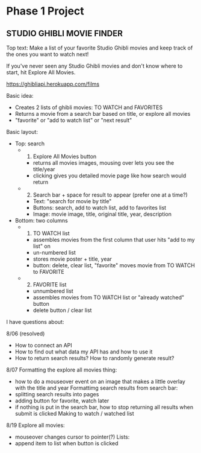 # Phase 1 Project

## STUDIO GHIBLI MOVIE FINDER

Top text:
Make a list of your favorite Studio Ghibli movies and keep track of the ones you want to watch next!

If you've never seen any Studio Ghibli movies and don't know where to start, hit Explore All Movies.

https://ghibliapi.herokuapp.com/films

Basic idea:
- Creates 2 lists of ghibli movies: TO WATCH and FAVORITES
- Returns a movie from a search bar based on title, or explore all movies
- "favorite" or "add to watch list" or "next result"

Basic layout:
- Top: search
    - 1. Explore All Movies button
        - returns all movies images, mousing over lets you see the title/year
        - clicking gives you detailed movie page like how search would return
    - 2. Search bar + space for result to appear (prefer one at a time?)
        - Text: "search for movie by title"
        - Buttons: search, add to watch list, add to favorites list
        - Image: movie image, title, original title, year, description
- Bottom: two columns
    - 1. TO WATCH list
        - assembles movies from the first column that user hits "add to my list" on
        - un-numbered list
        - stores movie poster + title, year
        - button: delete, clear list, "favorite" moves movie from TO WATCH to FAVORITE
    - 2. FAVORITE list
        - unnumbered list
        - assembles movies from TO WATCH list or "already watched" button
        - delete button / clear list


I have questions about:

8/06 (resolved)
- How to connect an API
- How to find out what data my API has and how to use it
- How to return search results? How to randomly generate result?

8/07
Formatting the explore all movies thing:
- how to do a mouseover event on an image that makes a little overlay with the title and year
Formattimg search results from search bar:
- splitting search results into pages
- adding button for favorite, watch later
- if nothing is put in the search bar, how to stop returning all results when submit is clicked
Making to watch / watched list

8/19
Explore all movies:
- mouseover changes cursor to pointer(?)
Lists:
- append item to list when button is clicked